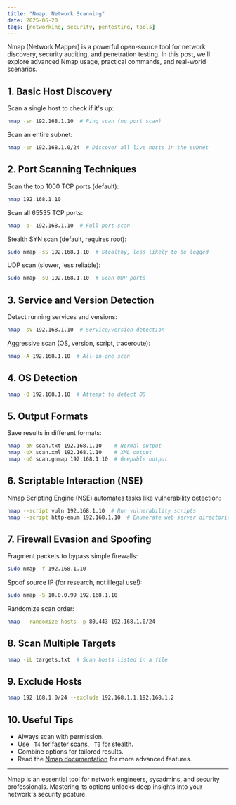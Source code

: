 ```yaml
---
title: "Nmap: Network Scanning"
date: 2025-06-20
tags: [networking, security, pentesting, tools]
---
```


Nmap (Network Mapper) is a powerful open-source tool for network discovery, security auditing, and penetration testing. In this post, we'll explore advanced Nmap usage, practical commands, and real-world scenarios.
<!-- truncate -->
## 1. Basic Host Discovery

Scan a single host to check if it's up:

```sh
nmap -sn 192.168.1.10  # Ping scan (no port scan)
```

Scan an entire subnet:

```sh
nmap -sn 192.168.1.0/24  # Discover all live hosts in the subnet
```

## 2. Port Scanning Techniques

Scan the top 1000 TCP ports (default):

```sh
nmap 192.168.1.10
```

Scan all 65535 TCP ports:

```sh
nmap -p- 192.168.1.10  # Full port scan
```

Stealth SYN scan (default, requires root):

```sh
sudo nmap -sS 192.168.1.10  # Stealthy, less likely to be logged
```

UDP scan (slower, less reliable):

```sh
sudo nmap -sU 192.168.1.10  # Scan UDP ports
```

## 3. Service and Version Detection

Detect running services and versions:

```sh
nmap -sV 192.168.1.10  # Service/version detection
```

Aggressive scan (OS, version, script, traceroute):

```sh
nmap -A 192.168.1.10  # All-in-one scan
```

## 4. OS Detection

```sh
nmap -O 192.168.1.10  # Attempt to detect OS
```

## 5. Output Formats

Save results in different formats:

```sh
nmap -oN scan.txt 192.168.1.10    # Normal output
nmap -oX scan.xml 192.168.1.10    # XML output
nmap -oG scan.gnmap 192.168.1.10  # Grepable output
```

## 6. Scriptable Interaction (NSE)

Nmap Scripting Engine (NSE) automates tasks like vulnerability detection:

```sh
nmap --script vuln 192.168.1.10  # Run vulnerability scripts
nmap --script http-enum 192.168.1.10  # Enumerate web server directories
```

## 7. Firewall Evasion and Spoofing

Fragment packets to bypass simple firewalls:

```sh
sudo nmap -f 192.168.1.10
```

Spoof source IP (for research, not illegal use!):

```sh
sudo nmap -S 10.0.0.99 192.168.1.10
```

Randomize scan order:

```sh
nmap --randomize-hosts -p 80,443 192.168.1.0/24
```

## 8. Scan Multiple Targets

```sh
nmap -iL targets.txt  # Scan hosts listed in a file
```

## 9. Exclude Hosts

```sh
nmap 192.168.1.0/24 --exclude 192.168.1.1,192.168.1.2
```

## 10. Useful Tips

- Always scan with permission.
- Use `-T4` for faster scans, `-T0` for stealth.
- Combine options for tailored results.
- Read the [Nmap documentation](https://nmap.org/book/man.html) for more advanced features.

---

Nmap is an essential tool for network engineers, sysadmins, and security professionals. Mastering its options unlocks deep insights into your network's security posture.
